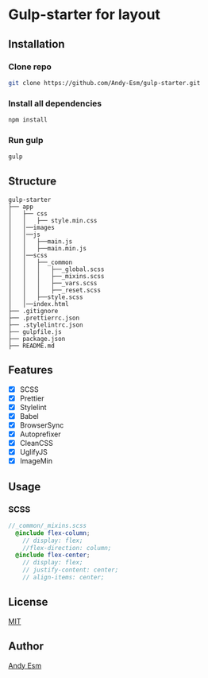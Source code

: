 # Gulp-starter for layout

## Installation

### Clone repo

```bash
git clone https://github.com/Andy-Esm/gulp-starter.git

```

### Install all dependencies

```bash
npm install

```

### Run gulp

```bash
gulp

```

## Structure

```
gulp-starter
├── app
│   ├── css
│   │   ├── style.min.css
│   │──images
│   │──js
│   │   ├──main.js
│   │   ├──main.min.js
│   │──scss
│   │   ├──_common
│   │   │   ├──_global.scss
│   │   │   ├──_mixins.scss
│   │   │   ├──_vars.scss
│   │   │   ├──_reset.scss
│   │   ├──style.scss
│   │──index.html
├── .gitignore
├── .prettierrc.json
├── .stylelintrc.json
├── gulpfile.js
├── package.json
├── README.md

```

## Features

- [x] SCSS
- [x] Prettier
- [x] Stylelint
- [x] Babel
- [x] BrowserSync
- [x] Autoprefixer
- [x] CleanCSS
- [x] UglifyJS
- [x] ImageMin

## Usage

### SCSS

```scss
//_common/_mixins.scss
  @include flex-column;
    // display: flex;
    //flex-direction: column;
  @include flex-center;
    // display: flex;
    // justify-content: center;
    // align-items: center;
```




## License

[MIT](https://choosealicense.com/licenses/mit/)

## Author

[Andy Esm](https://github.com/Andy-Esm)
